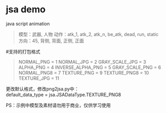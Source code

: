 # jsa demo
java script animation

> 模型：武器, 人物
> 动作：atk_1, atk_2, atk_n, be_atk, dead, run, static<br/>
> 方向：45, 背侧, 背面, 正侧, 正面

#支持的打包格式
> NORMAL_PNG = 1
> NORMAL_JPG = 2
> GRAY_SCALE_JPG = 3
> ALPHA_PNG = 4
> INVERSE_ALPHA_PNG = 5
> GRAY_SCALE_PNG = 6
> NORMAL_PNG8 = 7
> TEXTURE_PNG = 9
> TEXTURE_PNG8 = 10
> TEXTURE_JPG = 11

更改默认格式，修改png2jsa.py中：<br/>
default_data_type = jsa.JSADataType.TEXTURE_PNG8<br/>


PS：示例中模型及素材请勿用于商业，仅供学习使用